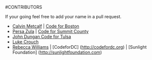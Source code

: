 #CONTRIBUTORS

If your going feel free to add your name in a pull request.

- [Calvin Metcalf](https://github.com/calvinmetcalf) | [Code for Boston](https://github.com/codeforboston)
- [Persa Zula](http://persazula.com) | [Code for Summit County](http://codeforsummitcounty.org)
- [John Dungan </TUL> Code for Tulsa](https://github.com/jdungan)
- [Luke Crouch </TUL>](https://github.com/groovecoder)
- [Rebecca Williams](https://github.com/rebeccawilliams) | [CodeforDC] (http://codefordc.org) | [Sunlight Foundation] (http://sunlightfoundation.com)
